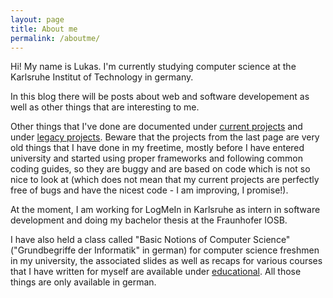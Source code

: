 ```yaml
---
layout: page
title: About me
permalink: /aboutme/
---
```


Hi! My name is Lukas. I'm currently studying computer science at the 
Karlsruhe Institut of Technology in germany. 

In this blog there will be posts about web and software developement
as well as other things that are interesting to me. 

Other things that I've done are documented under 
[current projects](/current/)
and under
[legacy projects](/legacy/).
Beware that the projects from the last page are very old things that 
I have done in my freetime, mostly before I have entered university 
and started using proper frameworks and following common coding 
guides, so they are buggy and are based on code which is not so nice
to look at (which does not mean that my current projects are perfectly
free of bugs and have the nicest code - I am improving, I promise!).

At the moment, I am working for LogMeIn in Karlsruhe as intern in
software development and doing my bachelor thesis at the Fraunhofer
IOSB.

I have also held a class called "Basic Notions of Computer Science" 
("Grundbegriffe der Informatik" in german) for computer science freshmen 
in my university, the associated slides as well as recaps for various
courses that I have written for myself are available under 
[educational](/edu/).
All those things are only available in german.
